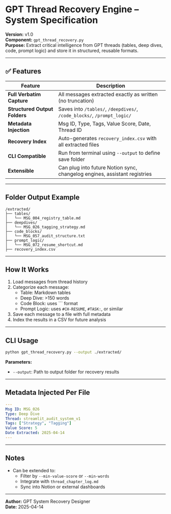 
# GPT Thread Recovery Engine – System Specification

**Version:** v1.0  
**Component:** `gpt_thread_recovery.py`  
**Purpose:** Extract critical intelligence from GPT threads (tables, deep dives, code, prompt logic) and store it in structured, reusable formats.

---

## ✅ Features

| Feature                  | Description |
|--------------------------|-------------|
| **Full Verbatim Capture** | All messages extracted exactly as written (no truncation) |
| **Structured Output Folders** | Saves into `/tables/`, `/deepdives/`, `/code_blocks/`, `/prompt_logic/` |
| **Metadata Injection**   | Msg ID, Type, Tags, Value Score, Date, Thread ID |
| **Recovery Index**       | Auto-generates `recovery_index.csv` with all extracted files |
| **CLI Compatible**       | Run from terminal using `--output` to define save folder |
| **Extensible**           | Can plug into future Notion sync, changelog engines, assistant registries |

---

## Folder Output Example

```
/extracted/
├── tables/
│   └── MSG_004_registry_table.md
├── deepdives/
│   └── MSG_026_tagging_strategy.md
├── code_blocks/
│   └── MSG_057_audit_structure.txt
├── prompt_logic/
│   └── MSG_072_resume_shortcut.md
├── recovery_index.csv
```

---

## How It Works

1. Load messages from thread history
2. Categorize each message:
   - Table: Markdown tables
   - Deep Dive: >150 words
   - Code Block: uses ``` format
   - Prompt Logic: uses `#CH-RESUME`, `#TASK:`, or similar
3. Save each message to a file with full metadata
4. Index the results in a CSV for future analysis

---

## CLI Usage

```bash
python gpt_thread_recovery.py --output ./extracted/
```

**Parameters:**
- `--output`: Path to output folder for recovery results

---

## Metadata Injected Per File

```yaml
---
Msg ID: MSG_026
Type: Deep Dive
Thread: streamlit_audit_system_v1
Tags: ["Strategy", "Tagging"]
Value Score: 5
Date Extracted: 2025-04-14
---
```

---

## Notes

- Can be extended to:
  - Filter by `--min-value-score` or `--min-words`
  - Integrate with `thread_chapter_log.md`
  - Sync into Notion or external dashboards

---

**Author:** GPT System Recovery Designer  
**Date:** 2025-04-14
